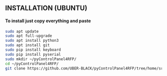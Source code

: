 ## INSTALLATION (UBUNTU)
#### To install just copy everything and paste
```bash
sudo apt update
sudo apt full-upgrade
sudo apt install python3
sudo apt install git
sudo pip install keyboard
sudo pip install pyserial
sudo mkdir ~/pyControlPanel4RFP/
cd ~/pyControlPanel4RFP/
git clone https://github.com/UBER-BLACK/pyControlPanel4RFP/tree/home/src
```
####
